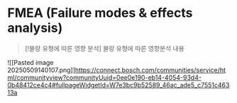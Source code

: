 # FMEA (Failure modes & effects analysis)

> [!불량 유형에 따른 영향 분석] 불량 유형에 따른 영향분석
> 내용
>
> 


![[Pasted image 20250509140107.png]]https://connect.bosch.com/communities/service/html/communityview?communityUuid=0ee0e190-eb14-4054-93d4-0b48412ce4c4#fullpageWidgetId=W7e3bc9b52589_46ac_ade5_c7551c46313a

